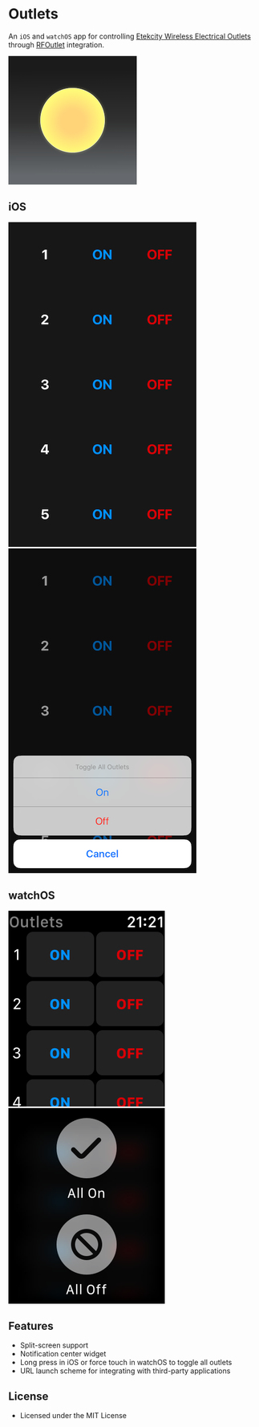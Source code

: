 # Outlets
An `iOS` and `watchOS` app for controlling [Etekcity Wireless Electrical Outlets](http://www.etekcity.com/product/100068.html) through [RFOutlet](https://github.com/timleland/rfoutlet) integration.

![Icon](Assets/Icon.png)

## iOS
![Screenshot iOS](Assets/Screenshot-iOS.png)
![Screenshot iOS](Assets/Screenshot-iOS-2.png)

## watchOS
![Screenshot watchOS](Assets/Screenshot-watchOS.png)
![Screenshot watchOS 2](Assets/Screenshot-watchOS-2.png)

## Features
* Split-screen support
* Notification center widget
* Long press in iOS or force touch in watchOS to toggle all outlets
* URL launch scheme for integrating with third-party applications

## License
* Licensed under the MIT License
